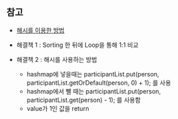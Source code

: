 ## 참고

+ [해시를 이용한 방법](https://coding-grandpa.tistory.com/entry/프로그래머스-완주하지-못한-선수-해시-Lv-1)


+ 해결책 1 : Sorting 한 뒤에 Loop을 통해 1:1 비교
+ 해결책 2 : 해시를 사용하는 방법
  + hashmap에 넣을때는 participantList.put(person, participantList.getOrDefault(person, 0) + 1); 를 사용
  + hashmap에서 뺄 때는 participantList.put(person, participantList.get(person) - 1); 를 사용함
  + value가 1인 값을 return
